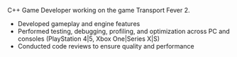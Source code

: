 C++ Game Developer working on the game Transport Fever 2.

- Developed gameplay and engine features
- Performed testing, debugging, profiling, and optimization across PC and consoles (PlayStation 4|5, Xbox One|Series X|S)
- Conducted code reviews to ensure quality and performance
